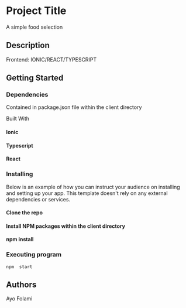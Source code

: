 # Project Title

A simple food selection

## Description

Frontend: IONIC/REACT/TYPESCRIPT

## Getting Started

### Dependencies

Contained in package.json file within the client directory

Built With

#### Ionic

#### Typescript

#### React

### Installing

Below is an example of how you can instruct your audience on installing and setting up your app. This template doesn't rely on any external dependencies or services.

#### Clone the repo

#### Install NPM packages within the client directory 

#### npm install

### Executing program

```
npm  start
```

## Authors

Ayo Folami
